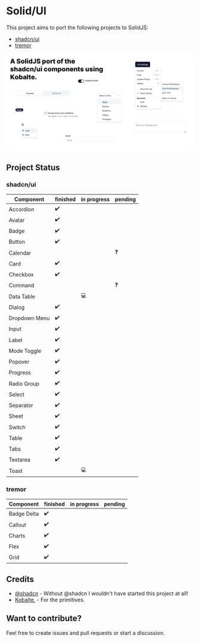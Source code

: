 # Solid/UI

This project aims to port the following projects to SolidJS:

- [shadcn/ui](https://ui.shadcn.com)
- [tremor](https://www.tremor.so/)

![screenshot](public/screenshot.png)

## Project Status

### shadcn/ui

| Component     | finished | in progress | pending |
| ------------- | -------- | ----------- | ------- |
| Accordion     | ✔️       |             |         |
| Avatar        | ✔️       |             |         |
| Badge         | ✔️       |             |         |
| Button        | ✔️       |             |         |
| Calendar      |          |             | ❓      |
| Card          | ✔️       |             |         |
| Checkbox      | ✔️       |             |         |
| Command       |          |             | ❓      |
| Data Table    |          | 💻          |         |
| Dialog        | ✔️       |             |         |
| Dropdown Menu | ✔️       |             |         |
| Input         | ✔️       |             |         |
| Label         | ✔️       |             |         |
| Mode Toggle   | ✔️       |             |         |
| Popover       | ✔️       |             |         |
| Progress      | ✔️       |             |         |
| Radio Group   | ✔️       |             |         |
| Select        | ✔️       |             |         |
| Separator     | ✔️       |             |         |
| Sheet         | ✔️       |             |         |
| Switch        | ✔️       |             |         |
| Table         | ✔️       |             |         |
| Tabs          | ✔️       |             |         |
| Textarea      | ✔️       |             |         |
| Toast         |          | 💻          |         |

### tremor

| Component   | finished | in progress | pending |
| ----------- | -------- | ----------- | ------- |
| Badge Delta | ✔️       |             |         |
| Callout     | ✔️       |             |         |
| Charts      | ✔️       |             |         |
| Flex        | ✔️       |             |         |
| Grid        | ✔️       |             |         |

## Credits

- [@shadcn](https://twitter.com/shadcn) - Without @shadcn I wouldn't have started this project at all!
- [Kobalte.](https://github.com/kobaltedev/kobalte) - For the primitives.

## Want to contribute?

Feel free to create issues and pull requests or start a discussion.
